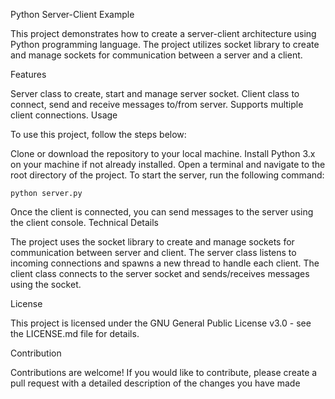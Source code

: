 Python Server-Client Example

This project demonstrates how to create a server-client architecture using Python programming language. The project utilizes socket library to create and manage sockets for communication between a server and a client.

Features

Server class to create, start and manage server socket.
Client class to connect, send and receive messages to/from server.
Supports multiple client connections.
Usage

To use this project, follow the steps below:

Clone or download the repository to your local machine.
Install Python 3.x on your machine if not already installed.
Open a terminal and navigate to the root directory of the project.
To start the server, run the following command:

`python server.py`

Once the client is connected, you can send messages to the server using the client console.
Technical Details

The project uses the socket library to create and manage sockets for communication between server and client. The server class listens to incoming connections and spawns a new thread to handle each client. The client class connects to the server socket and sends/receives messages using the socket.

License

This project is licensed under the GNU General Public License v3.0 - see the LICENSE.md file for details.

Contribution

Contributions are welcome! If you would like to contribute, please create a pull request with a detailed description of the changes you have made

